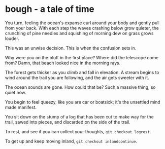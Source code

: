 bough - a tale of time
====

You turn, feeling the ocean's expanse curl around your body and gently pull from your back.  With each step the waves crashing below grow quieter, the crunching of pine needles and squishing of morning dew on grass grows louder.

This was an unwise decision.  This is when the confusion sets in.

Why were you on the bluff in the first place?  Where did the telescope come from?  Damn, that beach looked nice in the morning rays.

The forest gets thicker as you climb and fall in elevation.  A stream begins to wind around the trail you are following, and the air gets sweeter with it.

The ocean sounds are gone.  How could that be?  Such a massive thing, so quiet now.

You begin to feel queezy, like you are car or boatsick; it's the unsettled mind made manifest.  

You sit down on the stump of a log that has been cut to make way for the trail, sawed into pieces, and discarded on the side of the trail.

To rest, and see if you can collect your thoughts, `git checkout logrest`.

To get up and keep moving inland, `git checkout inlandcontinue`.


